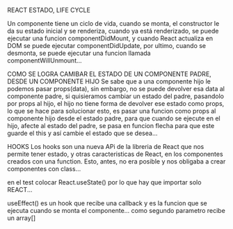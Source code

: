REACT ESTADO, LIFE CYCLE

Un componente tiene un ciclo de vida, cuando se monta, el constructor le da su estado inicial y se renderiza, cuando ya está renderizado, se puede ejecutar una funcion componentDidMount, y cuando React actualiza en DOM  se puede ejecutar componentDidUpdate, por ultimo, cuando se desmonta, se puede ejecutar una funcion llamada componentWillUnmount...

COMO SE LOGRA CAMIBAR EL ESTADO DE UN COMPONENTE PADRE, DESDE UN COMPONENTE HIJO
Se sabe que a una componente hijo le podemos pasar props(data), sin embargo, no se puede devolver esa data al componente padre, si quisieramos cambiar un estado del padre, pasandolo por props al hijo, el hijo no tiene forma de devolver ese estado como props, lo que se hace para solucionar esto, es pasar una funcion como props al componente hijo desde el estado padre, para que cuando se ejecute en el hijo, afecte al estado del padre, se pasa en funcion flecha para que este guarde el this y así cambie el estado que se desea...

HOOKS
Los hooks son una nueva APi de la libreria de React que nos permite tener estado, y otras caracteristicas de React, en los componentes creados con una function. Esto, antes, no era posible y nos obligaba a crear componentes con class...

en el test colocar React.useState() por lo que hay que importar solo REACT...

useEffect() es un hook que recibe una callback y es la funcion que se ejecuta cuando se monta el componente...
como segundo parametro recibe un array[]

